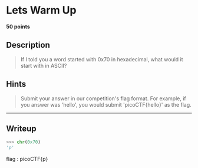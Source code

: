 # Lets Warm Up
**50 points**
## Description
> If I told you a word started with 0x70 in hexadecimal, what would it start with in ASCII? 
## Hints
> Submit your answer in our competition's flag format. For example, if you answer was 'hello', you would submit 'picoCTF{hello}' as the flag.
---
## Writeup
```python
>>> chr(0x70)
'p'
```

flag : picoCTF{p}